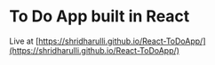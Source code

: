 # To Do App built in React 
Live at [https://shridharulli.github.io/React-ToDoApp/](https://shridharulli.github.io/React-ToDoApp/)
